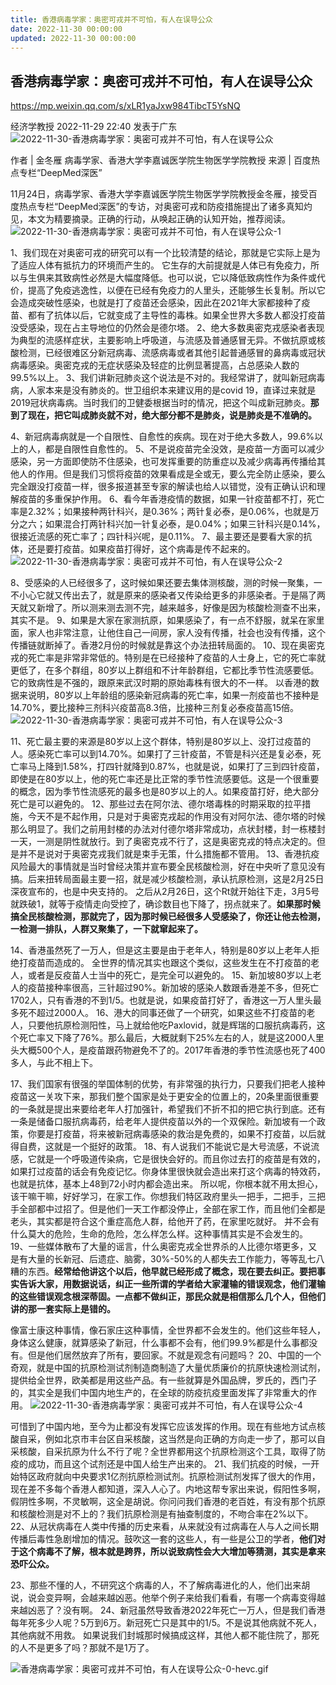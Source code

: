```yaml
---
title: 香港病毒学家：奥密可戎并不可怕，有人在误导公众
date: 2022-11-30 00:00:00
updated: 2022-11-30 00:00:00
---
```



## 香港病毒学家：奥密可戎并不可怕，有人在误导公众



https://mp.weixin.qq.com/s/xLR1yaJxw984TibcT5YsNQ




经济学教授 2022-11-29 22:40 发表于广东
![2022-11-30-香港病毒学家：奥密可戎并不可怕，有人在误导公众](assets/2022-11-30-香港病毒学家：奥密可戎并不可怕，有人在误导公众.gif)

作者 | 金冬雁
病毒学家、香港大学李嘉诚医学院生物医学学院教授
来源 | 百度热点专栏“DeepMed深医”

11月24日，病毒学家、香港大学李嘉诚医学院生物医学学院教授金冬雁，接受百度热点专栏“DeepMed深医”的专访，对奥密可戎和防疫措施提出了诸多真知灼见，本文为精要摘录。正确的行动，从唤起正确的认知开始，推荐阅读。
![2022-11-30-香港病毒学家：奥密可戎并不可怕，有人在误导公众-1](assets/2022-11-30-香港病毒学家：奥密可戎并不可怕，有人在误导公众-1.png)

1、我们现在对奥密可戎的研究可以有一个比较清楚的结论，那就是它实际上是为了适应人体有抵抗力的环境而产生的。
它生存的大前提就是人体已有免疫力，所以与生俱来其致病性必然是大幅度降低。也可以说，它以降低致病性作为条件或代价，提高了免疫逃逸性，以便在已经有免疫力的人里头，还能够生长复制。所以它会造成突破性感染，也就是打了疫苗还会感染，因此在2021年大家都接种了疫苗、都有了抗体以后，它就变成了主导性的毒株。如果全世界大多数人都没打疫苗没受感染，现在占主导地位的仍然会是德尔塔。
2、绝大多数奥密克戎感染者表现为典型的流感样症状，主要影响上呼吸道，与流感及普通感冒无异。不做抗原或核酸检测，已经很难区分新冠病毒、流感病毒或者其他引起普通感冒的鼻病毒或冠状病毒感染。奥密克戎的无症状感染及轻症的比例显著提高，占总感染人数的99.5%以上。
3、我们讲新冠肺炎这个说法是不对的。我经常讲了，就叫新冠病毒病，人家本来是没有肺炎的。世卫组织本来建议用的是covid 19，直译过来就是2019冠状病毒病。当时我们的卫健委根据当时的情况，把这个叫成新冠肺炎。**那到了现在，把它叫成肺炎就不对，绝大部分都不是肺炎，说是肺炎是不准确的。**

4、新冠病毒病就是一个自限性、自愈性的疾病。现在对于绝大多数人，99.6%以上的人，都是自限性自愈性的。
5、不是说疫苗完全没效，是疫苗一方面可以减少感染，另一方面即使防不住感染，也可发挥重要的防重症以及减少病毒再传播给其他人的作用。但是我们习惯将疫苗的效果看成是全或无，要么完全防止感染，要么完全跟没打疫苗一样，很多报道甚至专家的解读也给人以错觉，没有正确认识和理解疫苗的多重保护作用。
6、看今年香港疫情的数据，如果一针疫苗都不打，死亡率是2.32%；如果接种两针科兴，是0.36%；两针复必泰，是0.06%，也就是万分之六；如果混合打两针科兴加一针复必泰，是0.04%；如果三针科兴是0.14%，很接近流感的死亡率了；四针科兴呢，是0.11%。
7、最主要还是要看大家的抗体，还是要打疫苗。如果疫苗打得好，这个病毒是传不起来的。
![2022-11-30-香港病毒学家：奥密可戎并不可怕，有人在误导公众-2](assets/2022-11-30-香港病毒学家：奥密可戎并不可怕，有人在误导公众-2.jpeg)

8、受感染的人已经很多了，这时候如果还要去集体测核酸，测的时候一聚集，一不小心它就又传出去了，就是原来的感染者又传染给更多的非感染者。于是隔了两天就又新增了。所以测来测去测不完，越来越多，好像是因为核酸检测查不出来，其实不是。
9、如果是大家在家测抗原，如果感染了，有一点不舒服，就呆在家里面，家人也非常注意，让他住自己一间房，家人没有传播，社会也没有传播，这个传播链就断掉了。香港2月份的时候就是靠这个办法扭转局面的。
10、现在奥密克戎的死亡率是非常非常低的。特别是在已经接种了疫苗的人士身上，它的死亡率就更低了，在多个群组，80岁以上群组和不计年龄群组，它都比季节性流感要低。它的致病性是不强的，跟原来武汉时期的原始毒株有很大的不一样。
以香港的数据来说明，80岁以上年龄组的感染新冠病毒的死亡率，如果一剂疫苗也不接种是14.70%，要比接种三剂科兴疫苗高8.3倍，比接种三剂复必泰疫苗高15倍。
![2022-11-30-香港病毒学家：奥密可戎并不可怕，有人在误导公众-3](assets/2022-11-30-香港病毒学家：奥密可戎并不可怕，有人在误导公众-3.png)

11、死亡最主要的来源是80岁以上这个群体，特别是80岁以上、没打过疫苗的人。感染死亡率可以到14.70%。如果打了三针疫苗，不管是科兴还是复必泰，死亡率马上降到1.58%，打四针就降到0.87%，也就是说，如果打了三到四针疫苗，即使是在80岁以上，他的死亡率还是比正常的季节性流感要低。这是一个很重要的概念，因为季节性流感死的最多也是80岁以上的人。如果疫苗打好，绝大部分死亡是可以避免的。
12、那些过去在阿尔法、德尔塔毒株的时期采取的拉平措施，今天不是不起作用，只是对于奥密克戎起的作用没有对阿尔法、德尔塔的时候那么明显了。我们之前用封楼的办法对付德尔塔非常成功，点状封楼，封一栋楼封一天，一测是阴性就放行。到了奥密克戎不行了，这是奥密克戎的特点决定的。但是并不是说对于奥密克戎我们就是束手无策，什么措施都不管用。
13、香港抗疫风险最大的事情就是当时曾经决策并宣布要全民核酸检测，好在中央听了意见没有搞。后来扭转局面最主要一招，就是减少核酸检测，承认抗原检测，这是2月25日深夜宣布的，也是中央支持的。
之后从2月26日，这个Rt就开始往下走，3月5号就跌破1，就等于疫情走向受控了，确诊数目也下降了，拐点就来了。**如果那时候搞全民核酸检测，那就完了，因为那时候已经很多人受感染了，你还让他去检测，一检测一排队，人群又聚集了，一下就窜起来了。**

14、香港虽然死了一万人，但是这主要是由于老年人，特别是80岁以上老年人拒绝打疫苗而造成的。
全世界的情况其实也跟这个类似，这些发生在不打疫苗的老人，或者是反疫苗人士当中的死亡，是完全可以避免的。
15、新加坡80岁以上老人的疫苗接种率很高，三针超过90%。新加坡的感染人数跟香港差不多，但死亡1702人，只有香港的不到1/5。也就是说，如果疫苗打好了，香港这一万人里头最多死不超过2000人。
16、港大的同事还做了一个研究，如果这些不打疫苗的老人，只要他抗原检测阳性，马上就给他吃Paxlovid，就是辉瑞的口服抗病毒药，这个死亡率又下降了76%。那么最后，大概就剩下25%左右的人，就是这2000人里头大概500个人，是疫苗跟药物避免不了的。2017年香港的季节性流感也死了400多人，与此不相上下。

17、我们国家有很强的举国体制的优势，有非常强的执行力，只要我们把老人接种疫苗这一关攻下来，那我们整个国家是处于更安全的位置上的，20条里面很重要的一条就是提出来要给老年人打加强针，希望我们不折不扣的把它执行到底。还有一条是储备口服抗病毒药，给老年人提供疫苗以外的一个双保险。新加坡有一个政策，你要是打疫苗，将来被新冠病毒感染的救治是免费的，如果不打疫苗，以后就得自费，这就是一个挺好的政策。
18、有人说我们不能说它是大号流感，不说流感，它就是一个呼吸道传染病，它是很快会好的。而且你过去打的疫苗是有效的，如果打过疫苗的话会有免疫记忆。你身体里很快就会造出来打这个病毒的特效药，也就是抗体，基本上48到72小时内都会造出来。
所以呢，你根本就不用太担心，该干嘛干嘛，好好学习，在家工作。你想我们特区政府里头一把手，二把手，三把手全部都中过招了。但是他们一天工作都没停止，全部在家工作，而且他们全都是老头，其实都是符合这个重症高危人群，给他开了药，在家里吃就好。
并不会有什么莫大的危险，生命的危险，怎么样怎么样。这种事情其实是不会发生的。
19、一些媒体散布了大量的谣言，什么奥密克戎全世界杀的人比德尔塔更多，又是有大量的长新冠、后遗症、脑雾，30%-50%的人都失去工作能力，等等乱七八糟的东西。**经常给他讲这个以后，他早就已经形成了概念，现在要去纠正。要把事实告诉大家，用数据说话，纠正一些所谓的学者给大家灌输的错误观念，他们灌输的这些错误观念根深蒂固。一点都不做纠正，那民众就是相信那么几个人，但他们讲的那一套实际上是错的。**

像富士康这种事情，像石家庄这种事情，全世界都不会发生的。他们这些年轻人，身体这么健康，就算感染了新冠，什么事都不会有，他们99.9%都是什么事都没有。但是他们居然放弃了所有，要回家。不就是观念有问题吗？
20、中国的一个奇观，就是中国的抗原检测试剂制造商制造了大量优质廉价的抗原快速检测试剂，提供给全世界，欧美都是用这些产品。有一些就算是外国品牌，罗氏的，西门子的，其实全是我们中国内地生产的，在全球的防疫抗疫里面发挥了非常重大的作用。
![2022-11-30-香港病毒学家：奥密可戎并不可怕，有人在误导公众-4](assets/2022-11-30-香港病毒学家：奥密可戎并不可怕，有人在误导公众-4.jpeg)

可惜到了中国内地，至今为止都没有发挥它应该发挥的作用。现在有些地方试点核酸自采，例如北京市丰台区自采核酸，这当然是向正确的方向走一步了，那可以自采核酸，自采抗原为什么不行了呢？全世界都用这个抗原检测这个工具，取得了防疫的成功，而且这个试剂还是中国人给生产出来的。
21、我们抗疫的时候，一开始特区政府就向中央要求1亿剂抗原检测试剂。抗原检测试剂发挥了很大的作用，现在差不多每个香港人都知道，深入人心了。内地这帮专家出来说，假阳性多啊，假阴性多啊，不灵敏啊，这全是胡说。你问问我们香港的老百姓，有没有那个抗原和核酸检测是对不上的？我们抗原检测是有抽查制度的，不吻合率在2%以下。
22、从冠状病毒在人类中传播的历史来看，从来就没有过病毒在人与人之间长期传播后毒性急剧增加的情况。鼓吹这一套的这些人，有一些是公卫的学者，**他们对于这个病毒不了解，根本就是跨界，所以说致病性会大大增加等猜测，其实是拿来恐吓公众。**

23、那些不懂的人，不研究这个病毒的人，不了解病毒进化的人，他们出来胡说，说会变异啊，会越来越凶恶。他举个例子来给我们看看，有哪一个病毒变得越来越凶恶了？没有啊。
24、新冠虽然导致香港2022年死亡一万人，但是我们香港每年死多少人呢？5万到6万。新冠死亡只是其中的1/5。不是说其他病就不死人，其他病就不用救。
如果说我们封城那时候搞成这样，其他人都不能住院了，那死的人不是更多了吗？那就不是1万了。


![香港病毒学家：奥密可戎并不可怕，有人在误导公众-0-hevc.gif](assets/香港病毒学家：奥密可戎并不可怕，有人在误导公众-0-hevc.gif)
